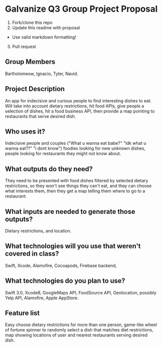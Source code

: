 # Galvanize Q3 Group Project Proposal

1. Fork/clone this repo
2. Update this readme with proposal
  * Use valid markdown formatting!
3. Pull request

## Group Members
Bartholomeow, Ignacio, Tyler, Navid.


## Project Description
An app for indecisive and curious people to find interesting dishes to eat. Will take into account dietary restrictions, hit food APIs, give people a selection of dishes, hit a food business API, then provide a map pointing to restaurants that serve desired dish.

## Who uses it?
Indecisive people and couples ("What u wanna eat babe?" "Idk what u wanna eat??" "i dont know") foodies looking for new unknown dishes, people looking for restaurants they might not know about.

## What outputs do they need?
They need to be presented with food dishes filtered by selected dietary restrictions, so they won't see things they can't eat, and they can choose what interests them, then they get a map telling them where to go to a restaurant.

## What inputs are needed to generate those outputs?
Dietary restrictions, and location.

## What technologies will you use that weren't covered in class?
Swift, Xcode, Alamofire, Cocoapods, Firebase backend,

## What technologies do you plan to use?
Swift 3.0, Xcode8, GoogleMaps API, FoodSource API, Geolocation, possibly Yelp API, Alamofire, Apple AppStore.

## Feature list
Easy choose dietary restrictions for more than one person, game-like wheel of fortune spinner to randomly select a dish that matches diet restrictions, map showing locations of user and nearest restaurants serving desired dish.
